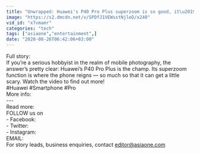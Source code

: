 ```yaml
---
title: "Unwrapped: Huawei's P40 Pro Plus superzoom is so good, it\u2019s scary"
image: "https://s2.dmcdn.net/v/SPDfJ1VEWsstNjleD/x240"
vid_id: "x7vmamr"
categories: "tech"
tags: ["asiaone","entertainment",]
date: "2020-08-26T06:42:06+03:00"
---
```

Full story:   <br>If you’re a serious hobbyist in the realm of mobile photography, the answer’s pretty clear: Huawei’s P40 Pro Plus is the champ. Its superzoom function is where the phone reigns — so much so that it can get a little scary. Watch the video to find out more!  <br>#Huawei #Smartphone #Pro  <br>More info:   <br>---  <br>Read more:   <br>FOLLOW us on   <br>- Facebook:   <br>- Twitter:    <br>- Instagram:    <br>EMAIL:   <br>For story leads, business enquiries, contact editor@asiaone.com
